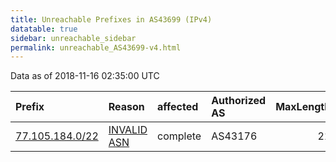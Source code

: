 ```yaml
---
title: Unreachable Prefixes in AS43699 (IPv4)
datatable: true
sidebar: unreachable_sidebar
permalink: unreachable_AS43699-v4.html
---
```


Data as of 2018-11-16 02:35:00 UTC


<div class="datatable-begin"></div>

| Prefix                                                   | Reason                                                                                                 | affected   | Authorized AS   |   MaxLength | Anchor                                         |   unreachable /24s |
|:---------------------------------------------------------|:-------------------------------------------------------------------------------------------------------|:-----------|:----------------|------------:|:-----------------------------------------------|-------------------:|
| [77.105.184.0/22](https://stat.ripe.net/77.105.184.0/22) | [INVALID ASN](https://rpki-validator.ripe.net/announcement-preview?asn=AS43699&prefix=77.105.184.0/22) | complete   | AS43176         |          21 | [RIPE](unreachable_RIPE_NCC_RPKI_Root-v4.html) |                  4 |

<div class="datatable-end"></div>